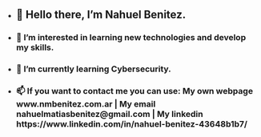 - <h2>👋  Hello there, I’m Nahuel Benitez. </h2>
- <h3>👀 I’m interested in learning new technologies and develop my skills. </h3>
- <h3>🌱 I’m currently learning Cybersecurity. </h3>
- <h3>📫 If you want to contact me you can use: My own webpage www.nmbenitez.com.ar | My email nahuelmatiasbenitez@gmail.com | My linkedin https://www.linkedin.com/in/nahuel-benitez-43648b1b7/ </h3>
